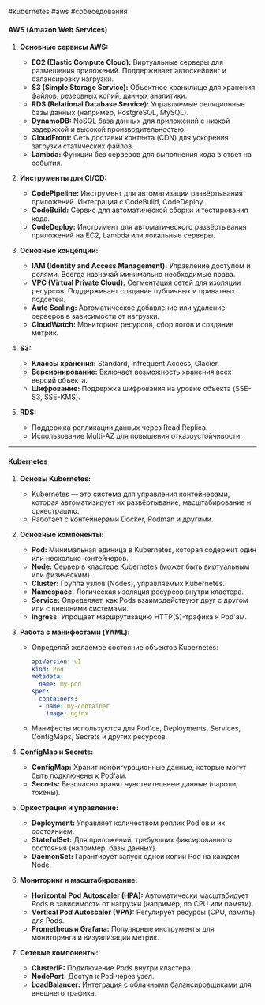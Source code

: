 
#kubernetes #aws #собеседования 
#### **AWS (Amazon Web Services)**

1. **Основные сервисы AWS:**
    
    - **EC2 (Elastic Compute Cloud):** Виртуальные серверы для размещения приложений. Поддерживает автоскейлинг и балансировку нагрузки.
    - **S3 (Simple Storage Service):** Объектное хранилище для хранения файлов, резервных копий, данных аналитики.
    - **RDS (Relational Database Service):** Управляемые реляционные базы данных (например, PostgreSQL, MySQL).
    - **DynamoDB:** NoSQL база данных для приложений с низкой задержкой и высокой производительностью.
    - **CloudFront:** Сеть доставки контента (CDN) для ускорения загрузки статических файлов.
    - **Lambda:** Функции без серверов для выполнения кода в ответ на события.
2. **Инструменты для CI/CD:**
    
    - **CodePipeline:** Инструмент для автоматизации развёртывания приложений. Интеграция с CodeBuild, CodeDeploy.
    - **CodeBuild:** Сервис для автоматической сборки и тестирования кода.
    - **CodeDeploy:** Инструмент для автоматического развёртывания приложений на EC2, Lambda или локальные серверы.
3. **Основные концепции:**
    
    - **IAM (Identity and Access Management):** Управление доступом и ролями. Всегда назначай минимально необходимые права.
    - **VPC (Virtual Private Cloud):** Сегментация сетей для изоляции ресурсов. Поддерживает создание публичных и приватных подсетей.
    - **Auto Scaling:** Автоматическое добавление или удаление серверов в зависимости от нагрузки.
    - **CloudWatch:** Мониторинг ресурсов, сбор логов и создание метрик.
4. **S3:**
    
    - **Классы хранения:** Standard, Infrequent Access, Glacier.
    - **Версионирование:** Включает возможность хранения всех версий объекта.
    - **Шифрование:** Поддержка шифрования на уровне объекта (SSE-S3, SSE-KMS).
5. **RDS:**
    
    - Поддержка репликации данных через Read Replica.
    - Использование Multi-AZ для повышения отказоустойчивости.

---

#### **Kubernetes**

1. **Основы Kubernetes:**
    
    - Kubernetes — это система для управления контейнерами, которая автоматизирует их развёртывание, масштабирование и оркестрацию.
    - Работает с контейнерами Docker, Podman и другими.
2. **Основные компоненты:**
    
    - **Pod:** Минимальная единица в Kubernetes, которая содержит один или несколько контейнеров.
    - **Node:** Сервер в кластере Kubernetes (может быть виртуальным или физическим).
    - **Cluster:** Группа узлов (Nodes), управляемых Kubernetes.
    - **Namespace:** Логическая изоляция ресурсов внутри кластера.
    - **Service:** Определяет, как Pods взаимодействуют друг с другом или с внешними системами.
    - **Ingress:** Упрощает маршрутизацию HTTP(S)-трафика к Pod'ам.
3. **Работа с манифестами (YAML):**
    
    - Определяй желаемое состояние объектов Kubernetes:
        
        ```yaml
        apiVersion: v1
        kind: Pod
        metadata:
          name: my-pod
        spec:
          containers:
          - name: my-container
            image: nginx
        ```
        
    - Манифесты используются для Pod'ов, Deployments, Services, ConfigMaps, Secrets и других ресурсов.
4. **ConfigMap и Secrets:**
    
    - **ConfigMap:** Хранит конфигурационные данные, которые могут быть подключены к Pod'ам.
    - **Secrets:** Безопасно хранят чувствительные данные (пароли, токены).
5. **Оркестрация и управление:**
    
    - **Deployment:** Управляет количеством реплик Pod'ов и их состоянием.
    - **StatefulSet:** Для приложений, требующих фиксированного состояния (например, базы данных).
    - **DaemonSet:** Гарантирует запуск одной копии Pod на каждом Node.
6. **Мониторинг и масштабирование:**
    
    - **Horizontal Pod Autoscaler (HPA):** Автоматически масштабирует Pods в зависимости от нагрузки (например, по CPU или памяти).
    - **Vertical Pod Autoscaler (VPA):** Регулирует ресурсы (CPU, память) для Pods.
    - **Prometheus и Grafana:** Популярные инструменты для мониторинга и визуализации метрик.
7. **Сетевые компоненты:**
    
    - **ClusterIP:** Подключение Pods внутри кластера.
    - **NodePort:** Доступ к Pod через узел.
    - **LoadBalancer:** Интеграция с облачными балансировщиками для внешнего трафика.
